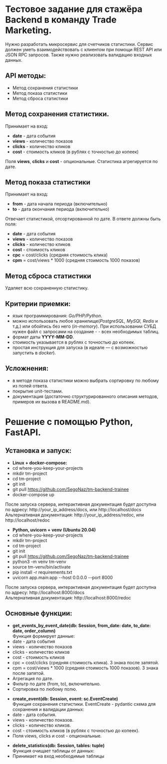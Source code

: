 # Тестовое задание для стажёра Backend в команду Trade Marketing.

Нужно разработать микросервис для счетчиков статистики. Сервис должен уметь взаимодействовать с клиентом при помощи REST API или JSON RPC запросов. Также нужно реализовать валидацию входных данных.

## API методы:
- Метод сохранения статистики
- Метод показа статистики
- Метод сброса статистики

## Метод сохранения статистики.
Принимает на вход: 
- **date** - дата события
- **views** - количество показов
- **clicks** - количество кликов
- **cost** - стоимость кликов (в рублях с точностью до копеек)

Поля **views**, **clicks** и **cost** - опциональные.
Статистика агрегируется по дате.

## Метод показа статистики
Принимает на вход:
- **from** - дата начала периода (включительно)
- **to** - дата окончания периода (включительно)

Отвечает статистикой, отсортированной по дате. В ответе должны быть поля:
- **date** - дата события
- **views** - количество показов
- **clicks** - количество кликов
- **cost** - стоимость кликов
- **cpc** = cost/clicks (средняя стоимость клика)
- **cpm** = cost/views * 1000 (средняя стоимость 1000 показов)
 
## Метод сброса статистики
Удаляет всю сохраненную статистику. 
 
## Критерии приемки:
- язык программирования: *Go/PHP/Python*.
- можно использовать любое хранилище(*PostgreSQL, MySQl, Redis* и т.д.) или обойтись без него (*in-memory*). При использовании СУБД нужен файл с запросами на создание - - всех необходимых таблиц.
- формат даты **YYYY-MM-DD**.
- стоимость указывается в рублях с точностью до копеек.
- простая инструкция для запуска (в идеале — с возможностью запустить в *docker*).

## Усложнения:
- в методе показа статистики можно выбрать сортировку по любому из полей ответа.
- покрытие unit-тестами.
- документация (достаточно структурированного описания методов, примеров их вызова в README.md).

# Решение с помощью Python, FastAPI.
## Установка и запуск:
- **Linux + docker-compose:**
- cd where-you-keep-your-projects
- mkdir tm-project
- cd tm-project
- git init
- git pull https://github.com/SegoNaz/tm-backend-trainee
- docker-compose up

После запуска сервера, интерактивная документация будет доступна по адресу: http://your_ip_address/docs, или http://localhost/docs  
Альтернативная документация: http://your_ip_address/redoc, или http://localhost/redoc

- **Python, uvicorn + venv (Ubuntu 20.04)**
- cd where-you-keep-your-projects
- mkdir tm-project
- cd tm-project
- git init
- git pull https://github.com/SegoNaz/tm-backend-trainee
- python3 -m venv tm-venv
- source tm-venv/bin/activate
- pip install -r requirements.txt
- uvicorn app.main:app --host 0.0.0.0 --port 8000

После запуска сервера, интерактивная документация будет доступна по адресу: http://localhost:8000/docs  
Альтернативная документация: http://localhost:8000/redoc

## Основные функции:
+ **get_events_by_event_date(db: Session, from_date: date, to_date: date, order_column)**  
Функция формирует данные:
+ date - дата события
+ views - количество показов
+ clicks - количество кликов
+ cost - стоимость кликов
+ cpc = cost/clicks (средняя стоимость клика). 3 знака после запятой.
+ cpm = cost/views * 1000 (средняя стоимость 1000 показов). 3 знака после запятой.
+ Агрегация по дате.
+ Фильтр по дате (from, to), включительно.
+ Сортировка по любому полю.  
- **create_event(db: Session, event: sc.EventCreate)**   
Функция сохранения статистики. EventCreate - pydantic схема для сохранения и валидации данных:  
- date - дата события.
- views - количество показов.
- clicks - количество кликов.
- cost - стоимость кликов (в рублях с точностью до копеек).
- Поля views, clicks и cost - опциональные.  

+ **delete_statistics(db: Session, tables: tuple)**  
Функция очищает таблицы от данных:
+ Принимает на вход необходимые таблицы



 




